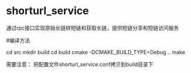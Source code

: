 # shorturl_service
通过rpc接口实现原始长链转短链和获取长链，提供短链分享和短链访问服务

#编译方法

cd src
mkdir build
cd build
cmake -DCMAKE_BUILD_TYPE=Debug ..
make

需要注意：
把配置文件shorturl_service.conf拷贝到build目录下
